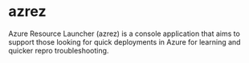 # azrez
Azure Resource Launcher (azrez) is a console application that aims to support those looking for quick deployments in Azure for learning and quicker repro troubleshooting.
